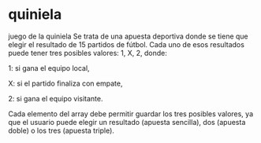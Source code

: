 # quiniela
juego de la quiniela
Se trata de una apuesta deportiva donde se tiene que elegir el resultado de 15 partidos de fútbol. Cada uno de esos resultados puede tener tres posibles valores: 1, X, 2, donde:

1: si gana el equipo local,

X: si el partido finaliza con empate,

2: si gana el equipo visitante.

Cada elemento del array debe permitir guardar los tres posibles valores, ya que el usuario puede elegir un resultado (apuesta sencilla), dos (apuesta doble) o los tres (apuesta triple).
